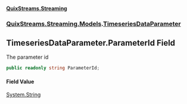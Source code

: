 #### [QuixStreams.Streaming](index.md 'index')
### [QuixStreams.Streaming.Models](QuixStreams.Streaming.Models.md 'QuixStreams.Streaming.Models').[TimeseriesDataParameter](TimeseriesDataParameter.md 'QuixStreams.Streaming.Models.TimeseriesDataParameter')

## TimeseriesDataParameter.ParameterId Field

The parameter id

```csharp
public readonly string ParameterId;
```

#### Field Value
[System.String](https://docs.microsoft.com/en-us/dotnet/api/System.String 'System.String')
